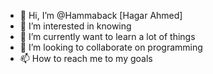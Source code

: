 - 👋 Hi, I’m @Hammaback [Hagar Ahmed]
- 👀 I’m interested in knowing 
- 🌱 I’m currently want to learn a lot of things
- 💞️ I’m looking to collaborate on programming 
- 📫 How to reach me to my goals

<!---
Hammaback/Hammaback is a ✨ special ✨ repository because its `README.md` (this file) appears on your GitHub profile.
You can click the Preview link to take a look at your changes.
--->
